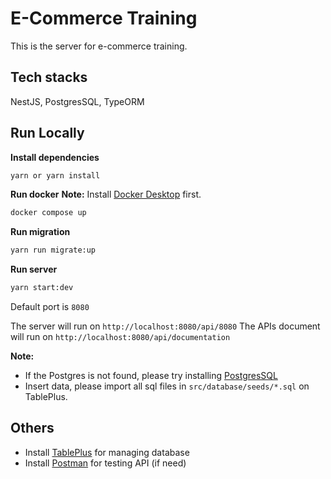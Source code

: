 # E-Commerce Training
This is the server for e-commerce training.

## Tech stacks
NestJS, PostgresSQL, TypeORM

## Run Locally
**Install dependencies**
```bash
yarn or yarn install
```

**Run docker**
**Note:** Install [Docker Desktop](https://www.docker.com/products/docker-desktop/) first.

```bash
docker compose up
```

**Run migration**
```bash
yarn run migrate:up
```

**Run server**
```bash
yarn start:dev
```

Default port is `8080`

The server will run on `http://localhost:8080/api/8080`
The APIs document will run on `http://localhost:8080/api/documentation`

**Note:** 
- If the Postgres is not found, please try installing [PostgresSQL](https://www.postgresql.org/download/)
- Insert data, please import all sql files in `src/database/seeds/*.sql` on TablePlus.

## Others
- Install [TablePlus](https://tableplus.com/) for managing database
- Install [Postman](https://www.postman.com/) for testing API (if need)